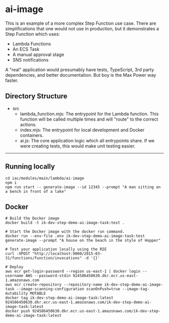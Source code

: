 # ai-image

This is an example of a more complex Step Function use case. There are simplifications that one would not use in production, but it demonstrates a Step Function which uses:
- Lambda Functions
- An ECS Task
- A manual approval stage
- SNS notifications

A "real" application would presumably have tests, TypeScript, 3rd party dependencies, and better documentation. But boy is the Max Power way faster.

## Directory Structure

- src
    - lambda_function.mjs: The entrypoint for the Lambda function. This function will be called multiple times and will "route" to the correct actions.
    - index.mjs: The entrypoint for local development and Docker containers.
    - ai.js: The core application logic which all entrypoints share. If we were creating tests, this would make unit testing easier.

---

## Running locally

```
cd iac/modules/main/lambda/ai-image
npm i
npm run start -- generate-image --id 12345 --prompt "A man sitting on a bench in front of a lake"
```

## Docker

```
# Build the Docker image 
docker build -t ik-dev-step-demo-ai-image-task:test .

# Start the Docker image with the docker run command.
docker run --env-file .env ik-dev-step-demo-ai-image-task:test generate-image --prompt "A house on the beach in the style of Hopper"

# Test your application locally using the RIE
curl -XPOST "http://localhost:9000/2015-03-31/functions/function/invocations" -d '{}'

# Deploy
aws ecr get-login-password --region us-east-1 | docker login --username AWS --password-stdin 924586450630.dkr.ecr.us-east-1.amazonaws.com
aws ecr create-repository --repository-name ik-dev-step-demo-ai-image-task --image-scanning-configuration scanOnPush=true --image-tag-mutability MUTABLE
docker tag ik-dev-step-demo-ai-image-task:latest 924586450630.dkr.ecr.us-east-1.amazonaws.com/ik-dev-step-demo-ai-image-task:latest
docker push 924586450630.dkr.ecr.us-east-1.amazonaws.com/ik-dev-step-demo-ai-image-task:latest
```